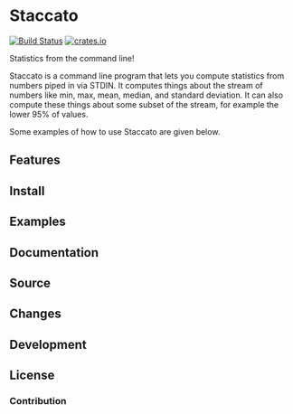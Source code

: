 # Staccato

[![Build Status](https://travis-ci.org/tshlabs/staccato.svg?branch=master)](https://travis-ci.org/tshlabs/staccato)
[![crates.io](https://img.shields.io/crates/v/staccato.svg)](https://crates.io/crates/staccato/)

Statistics from the command line!

Staccato is a command line program that lets you compute statistics from
numbers piped in via STDIN. It computes things about the stream of numbers
like min, max, mean, median, and standard deviation. It can also compute
these things about some subset of the stream, for example the lower 95% of
values.

Some examples of how to use Staccato are given below.

## Features


## Install


## Examples


## Documentation


## Source


## Changes


## Development


## License


### Contribution
